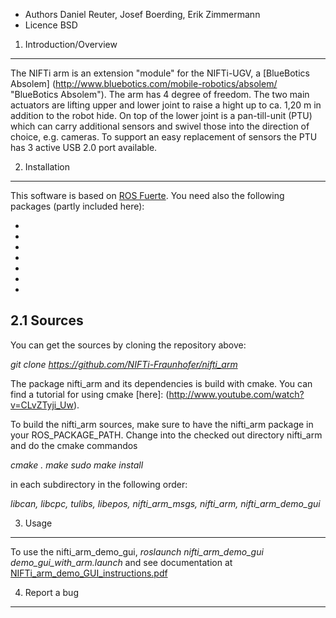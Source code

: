 * Authors Daniel Reuter, Josef Boerding, Erik Zimmermann
* Licence BSD

1. Introduction/Overview
------------------------

The NIFTi arm is an extension "module" for the NIFTi-UGV, a [BlueBotics Absolem] (http://www.bluebotics.com/mobile-robotics/absolem/ "BlueBotics Absolem").
The arm has 4 degree of freedom. The two main actuators are lifting upper and lower joint to raise a hight up to ca. 1,20 m in addition to the robot hide. On top of the lower joint is a pan-till-unit (PTU) which can carry additional sensors and swivel those into the direction of choice, e.g. cameras. 
To support an easy replacement of sensors the PTU has 3 active USB 2.0 port available.

2. Installation
---------------

This software is based on [ROS Fuerte](http://wiki.ros.org/fuerte).
You need also the following packages (partly included here):
* [git]: http://git-scm.com
* [nifti_arm_msgs]: (https://github.com/NIFTi-Fraunhofer/nifti_arm/tree/master/nifti_arm_msgs)
* [dynamixel_msgs, dynamixel_controllers]: (https://github.com/arebgun/dynamixel_motor) 
* [diagnostic_updater]: (https://github.com/ros/diagnostics/tree/groovy-devel/diagnostic_updater) 
* [libcan]: (https://github.com/NIFTi-Fraunhofer/nifti_arm/tree/master/libcan) 
* [libepos]: (https://github.com/NIFTi-Fraunhofer/nifti_arm/tree/master/libepos)
* [tulibs]: (https://github.com/NIFTi-Fraunhofer/nifti_arm/tree/master/tulibs)


2.1 Sources
-----------

You can get the sources by cloning the repository above:

*git clone https://github.com/NIFTi-Fraunhofer/nifti_arm*

The package nifti_arm and its dependencies is build with cmake. You can find a tutorial for using cmake [here]: (http://www.youtube.com/watch?v=CLvZTyji_Uw).

To build the nifti_arm sources, make sure to have the nifti_arm package in your ROS_PACKAGE_PATH.
Change into the checked out directory nifti_arm and do the cmake commandos 

*cmake .*
*make* 
*sudo make install*

in each subdirectory in the following order:

*libcan, libcpc, tulibs, libepos, nifti_arm_msgs, nifti_arm, nifti_arm_demo_gui*

3. Usage
--------

To use the nifti_arm_demo_gui, *roslaunch nifti_arm_demo_gui demo_gui_with_arm.launch* and see documentation at [NIFTi_arm_demo_GUI_instructions.pdf](https://github.com/NIFTi-Fraunhofer/nifti_arm/blob/master/doc/NIFTi_arm_demo_GUI_instructions.pdf)

4. Report a bug
---------------



